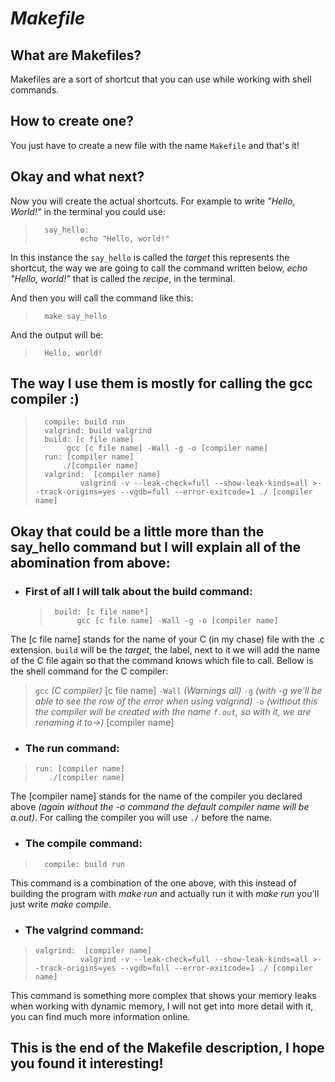 # ***Makefile***
## What are Makefiles?
Makefiles are a sort of shortcut that you can use while working with shell commands.
## How to create one?
You just have to create a new file with the name `Makefile` and that's it!
## Okay and what next?
Now you will create the actual shortcuts. For example to write *"Hello, World!"* in the terminal you could use:
>       say_hello:   
>               echo "Hello, world!"
In this instance the `say_hello` is called the *target* this represents the shortcut, the way we are going to call the command written below, *echo "Hello, world!"* that is called the *recipe*, in the terminal.

And then you will call the command like this:
>       make say_hello
And the output will be:
>       Hello, world!
## The way I use them is mostly for calling the gcc compiler :)
>       compile: build run
>       valgrind: build valgrind
>       build: [c file name]
>	         gcc [c file name] -Wall -g -o [compiler name]
>       run: [compiler name]
>	        ./[compiler name]
>       valgrind:  [compiler name]
>	            valgrind -v --leak-check=full --show-leak-kinds=all >--track-origins=yes --vgdb=full --error-exitcode=1 ./ [compiler name]
## Okay that could be a little more than the say_hello command but I will explain all of the abomination from above:
- ### First of all I will talk about the build command:
  >      ​build: [c file name*]
  >           ​gcc [c file name] -Wall -g -o [compiler name]
The [c file name] stands for the name of your C (in my chase) file with the .c extension. `build` will be the *target*, the label, next to it we will add the name of the C file again so that the command knows which file to call. Bellow is the shell command for the C compiler: 
> `gcc` *(C compiler)* [c file name] `-Wall` *(Warnings all)* `-g` *(with -g we'll be able to see the row of the error when using valgrind)* `-o` *(without this the compiler will be created with the name `f.out`, so with it, we are renaming it to->)* [compiler name]
- ### The run command:
>     ​run: [compiler name]
>        ​./[compiler name]
The [compiler name] stands for the name of the compiler you declared above *(again without the -o command the default compiler name will be a.out)*. For calling the compiler you will use `./` before the name.
- ### The compile command:
>       compile: build run 
This command is a combination of the one above, with this instead of building the program with *make run* and actually run it with *make run* you'll just write *make compile*.
- ### The valgrind command:
>     valgrind:  [compiler name]
>	            valgrind -v --leak-check=full --show-leak-kinds=all >--track-origins=yes --vgdb=full --error-exitcode=1 ./ [compiler name]
This command is something more complex that shows your memory leaks when working with dynamic memory, I will not get into more detail with it, you can find much more information online.
## **This is the end of the Makefile description, I hope you found it interesting!**
